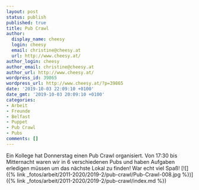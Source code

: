 ```yaml
---
layout: post
status: publish
published: true
title: Pub Crawl
author:
  display_name: cheesy
  login: cheesy
  email: christine@cheesy.at
  url: http://www.cheesy.at/
author_login: cheesy
author_email: christine@cheesy.at
author_url: http://www.cheesy.at/
wordpress_id: 39865
wordpress_url: http://www.cheesy.at/?p=39865
date: '2019-10-03 22:09:10 +0100'
date_gmt: '2019-10-03 20:09:10 +0100'
categories:
- Arbeit
- Freunde
- Belfast
- Puppet
- Pub Crawl
- Pubs
comments: []
---
```

Ein Kollege hat Donnerstag einen Pub Crawl organisiert. Von 17:30 bis Mitternacht waren wir in 6 verschiedenen Pubs und haben Aufgaben erledigen müssen um das nächste Lokal zu finden! War echt viel Spaß!
[![]({% link _fotos/arbeit/2011-2020/2019-2/pub-crawl/Pub-Crawl-008.jpg %})]({% link _fotos/arbeit/2011-2020/2019-2/pub-crawl/index.md %})
